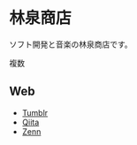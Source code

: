 # 林泉商店

ソフト開発と音楽の林泉商店です。

複数

## Web

* [Tumblr](https://linquanstudio.tumblr.com/)
* [Qiita](https://qiita.com/linquanstudio)
* [Zenn](https://zenn.dev/linquanstudio)

